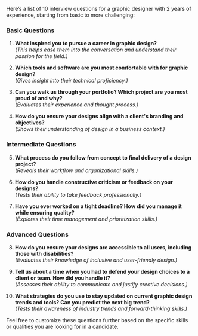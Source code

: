 
Here’s a list of 10 interview questions for a graphic designer with 2 years of experience, starting from basic to more challenging:

### **Basic Questions**

1. **What inspired you to pursue a career in graphic design?**  
    _(This helps ease them into the conversation and understand their passion for the field.)_
    
2. **Which tools and software are you most comfortable with for graphic design?**  
    _(Gives insight into their technical proficiency.)_
    
3. **Can you walk us through your portfolio? Which project are you most proud of and why?**  
    _(Evaluates their experience and thought process.)_
    
4. **How do you ensure your designs align with a client's branding and objectives?**  
    _(Shows their understanding of design in a business context.)_
    

### **Intermediate Questions**

5. **What process do you follow from concept to final delivery of a design project?**  
    _(Reveals their workflow and organizational skills.)_
    
6. **How do you handle constructive criticism or feedback on your designs?**  
    _(Tests their ability to take feedback professionally.)_
    
7. **Have you ever worked on a tight deadline? How did you manage it while ensuring quality?**  
    _(Explores their time management and prioritization skills.)_
    

### **Advanced Questions**

8. **How do you ensure your designs are accessible to all users, including those with disabilities?**  
    _(Evaluates their knowledge of inclusive and user-friendly design.)_
    
9. **Tell us about a time when you had to defend your design choices to a client or team. How did you handle it?**  
    _(Assesses their ability to communicate and justify creative decisions.)_
    
10. **What strategies do you use to stay updated on current graphic design trends and tools? Can you predict the next big trend?**  
    _(Tests their awareness of industry trends and forward-thinking skills.)_
    

Feel free to customize these questions further based on the specific skills or qualities you are looking for in a candidate.